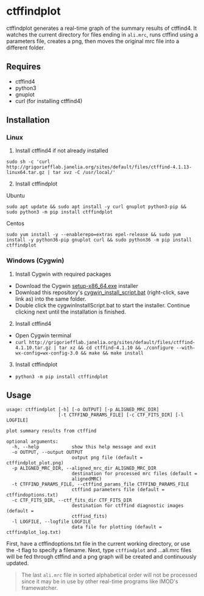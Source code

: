 
# ctffindplot

ctffindplot generates a real-time graph of the summary results of ctffind4. It watches the current directory for files ending in `ali.mrc`, runs ctffind using a parameters file, creates a png, then moves the original mrc file into a different folder.

## Requires
- ctffind4
- python3
- gnuplot
- curl (for installing ctffind4)

## Installation

### Linux

1. Install ctffind4 if not already installed

`sudo sh -c 'curl http://grigoriefflab.janelia.org/sites/default/files/ctffind-4.1.13-linux64.tar.gz | tar xvz -C /usr/local/'`

2. Install ctffindplot

Ubuntu

`sudo apt update && sudo apt install -y curl gnuplot python3-pip && sudo python3 -m pip install ctffindplot`

Centos

`sudo yum install -y --enablerepo=extras epel-release && sudo yum install -y python36-pip gnuplot curl && sudo python36 -m pip install ctffindplot`

### Windows (Cygwin)

1. Install Cygwin with required packages
- Download the Cygwin [setup-x86_64.exe](https://cygwin.com/setup-x86_64.exe) installer
- Download this repository's [cygwin_install_script.bat](https://github.com/alberttxu/ctffindplot/raw/master/cygwin_install_scripts/cygwinInstallScript.bat) (right-click, save link as)
  into the same folder.
- Double click the cygwinInstallScript.bat to start the installer. Continue clicking next until the installation is finished.

2. Install ctffind4
- Open Cygwin terminal
- `curl http://grigoriefflab.janelia.org/sites/default/files/ctffind-4.1.10.tar.gz | tar xz && cd ctffind-4.1.10 && ./configure --with-wx-config=wx-config-3.0 && make && make install`

3. Install ctffindplot
- `python3 -m pip install ctffindplot`


## Usage
```
usage: ctffindplot [-h] [-o OUTPUT] [-p ALIGNED_MRC_DIR]
                   [-t CTFFIND_PARAMS_FILE] [-c CTF_FITS_DIR] [-l LOGFILE]

plot summary results from ctffind

optional arguments:
  -h, --help            show this help message and exit
  -o OUTPUT, --output OUTPUT
                        output png file (default = ctffindplot_plot.png)
  -p ALIGNED_MRC_DIR, --aligned_mrc_dir ALIGNED_MRC_DIR
                        destination for processed mrc files (default =
                        alignedMRC)
  -t CTFFIND_PARAMS_FILE, --ctffind_params_file CTFFIND_PARAMS_FILE
                        ctffind parameters file (default = ctffindoptions.txt)
  -c CTF_FITS_DIR, --ctf_fits_dir CTF_FITS_DIR
                        destination for ctffind diagnostic images (default =
                        ctffind_fits)
  -l LOGFILE, --logfile LOGFILE
                        data file for plotting (default = ctffindplot_log.txt)
```

First, have a ctffindoptions.txt file in the current working directory, or use the -t flag to specify a filename.
Next, type `ctffindplot` and ...ali.mrc files will be fed through ctffind and a png graph will be created and continuously updated.
> The last `ali.mrc` file in sorted alphabetical order will not be processed since it may be in use by other real-time programs like IMOD's framewatcher.
